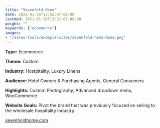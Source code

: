 ```yaml
---
title: "Sevenfold Home"
date: 2021-01-26T13:52:07-08:00
lastmod: 2021-01-26T13:52:07-08:00
weight: ""
keywords: ["ecommerce"]
images: 
- "/sales-tools/example-sites/sevenfold-home-home.png"
---
```


**Type:** Ecommerce

**Theme:** Custom

**Industry:** Hostpitality, Luxury Linens

**Audience:** Hotel Owners & Purchasing Agents, General Consumers

**Highlights:** Custom Photography, Advanced dropdown menu, WooCommerce

**Website Goals:** Pivot the brand that was previously focused on selling to the wholesale hospitality industry.

[sevenholdhome.com](https://sevenfoldhome.com/)